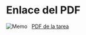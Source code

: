 # **Enlace del PDF**

![Memo](https://em-content.zobj.net/source/apple/391/memo_1f4dd.png) &nbsp; [PDF de la tarea](https://github.com/Mauroganggg/Pr-ctica-3.4.-M-s-sobre-gesti-n-de-procesos-Linux-systat-y-sysctl-Semana-del-16-dic-/blob/main/ASO_Prac3-4_S%C3%A1nchezG%C3%B3mezMauro.pdf)
